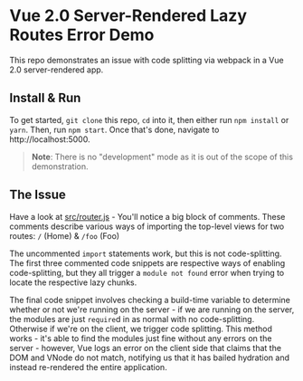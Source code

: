 # Vue 2.0 Server-Rendered Lazy Routes Error Demo

This repo demonstrates an issue with code splitting via webpack in a Vue 2.0
server-rendered app.

## Install & Run
To get started, `git clone` this repo, `cd` into it, then either run `npm install` or `yarn`. Then, run `npm start`.
Once that's done, navigate to http://localhost:5000.

> **Note**: There is no "development" mode as it is out of the scope of this demonstration.

## The Issue

Have a look at [src/router.js](src/router.js) - You'll notice a big block of comments.
These comments describe various ways of importing the top-level views for two routes: `/` (Home) & `/foo` (Foo)

The uncommented `import` statements work, but this is not code-splitting. The first three commented code snippets
are respective ways of enabling code-splitting, but they all trigger a `module not found` error when trying to locate
the respective lazy chunks.

The final code snippet involves checking a build-time variable to determine whether or not we're running on the server -
if we are running on the server, the modules are just `require`d in as normal with no code-splitting.
Otherwise if we're on the client, we trigger code splitting. This method works - it's able to find the modules just fine
without any errors on the server - however, Vue logs an error on the client side that claims that the DOM and VNode do not match,
notifying us that it has bailed hydration and instead re-rendered the entire application.
